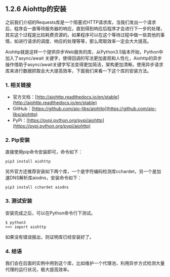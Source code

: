 ## 1.2.6 Aiohttp的安装

之前我们介绍的Requests库是一个阻塞式HTTP请求库，当我们发出一个请求后，程序会一直等待服务器的响应，直到得到响应后程序才会进行下一步的处理，其实这个过程是比较耗费资源的。如果程序可以在这个等待过程中做一些其他的事情，如进行请求的调度、响应的处理等等，那么爬取效率一定会大大提高。

Aiohttp就是这样一个提供异步Web服务的库，从Python3.5版本开始，Python中加入了async/await 关键字，使得回调的写法更加直观和人性化，Aiohttp的异步操作借助于async/await关键字写法变得更加简洁，架构更加清晰。使用异步请求库来进行数据抓取会大大提高效率，下面我们来看一下这个库的安装方法。

### 1. 相关链接

* 官方文档：[http://aiohttp.readthedocs.io/en/stable](http://aiohttp.readthedocs.io/en/stable)
* GitHub：[https://github.com/aio-libs/aiohttp](https://github.com/aio-libs/aiohttp)
* PyPi：[https://pypi.python.org/pypi/aiohttp](https://pypi.python.org/pypi/aiohttp)

### 2. Pip安装

直接使用pip命令安装即可，命令如下：

```
pip3 install aiohttp
```

另外官方还推荐安装如下两个库，一个是字符编码检测库cchardet，另一个是加速DNS解析库aiodns，安装命令如下：

```
pip3 install cchardet aiodns
```

### 3. 测试安装

安装完成之后，可以在Python命令行下测试。

```
$ python3
>>> import aiohttp
```

如果没有错误报出，则证明库已经安装好了。

### 4. 结语

我们会在后面的实例中用到这个库，比如维护一个代理池，利用异步方式检测大量代理的运行状况，极大提高效率。

